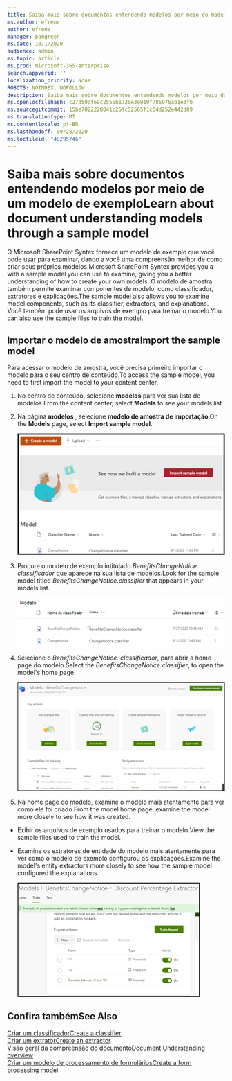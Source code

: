 ```yaml
---
title: Saiba mais sobre documentos entendendo modelos por meio do modelo de exemplo
ms.author: efrene
author: efrene
manager: pamgreen
ms.date: 10/1/2020
audience: admin
ms.topic: article
ms.prod: microsoft-365-enterprise
search.appverid: ''
localization_priority: None
ROBOTS: NOINDEX, NOFOLLOW
description: Saiba mais sobre documentos entendendo modelos por meio do modelo de exemplo
ms.openlocfilehash: c27d50df69c2555b1720e3e919f786076ab1e3fb
ms.sourcegitcommit: 15be7822220041c25fc52565f1c64d252e442d89
ms.translationtype: MT
ms.contentlocale: pt-BR
ms.lasthandoff: 09/28/2020
ms.locfileid: "48295746"
---
```

# <a name="learn-about-document-understanding-models-through-a-sample-model"></a><span data-ttu-id="07739-103">Saiba mais sobre documentos entendendo modelos por meio de um modelo de exemplo</span><span class="sxs-lookup"><span data-stu-id="07739-103">Learn about document understanding models through a sample model</span></span>

<span data-ttu-id="07739-104">O Microsoft SharePoint Syntex fornece um modelo de exemplo que você pode usar para examinar, dando a você uma compreensão melhor de como criar seus próprios modelos.</span><span class="sxs-lookup"><span data-stu-id="07739-104">Microsoft SharePoint Syntex provides you a with a sample model you can use to examine, giving you a better understanding of how to create your own models.</span></span> <span data-ttu-id="07739-105">O modelo de amostra também permite examinar componentes de modelo, como classificador, extratores e explicações.</span><span class="sxs-lookup"><span data-stu-id="07739-105">The sample model also allows you to examine model components, such as its classifier, extractors, and explanations.</span></span> <span data-ttu-id="07739-106">Você também pode usar os arquivos de exemplo para treinar o modelo.</span><span class="sxs-lookup"><span data-stu-id="07739-106">You can also use the sample files to train the model.</span></span>

## <a name="import-the-sample-model"></a><span data-ttu-id="07739-107">Importar o modelo de amostra</span><span class="sxs-lookup"><span data-stu-id="07739-107">Import the sample model</span></span>

<span data-ttu-id="07739-108">Para acessar o modelo de amostra, você precisa primeiro importar o modelo para o seu centro de conteúdo.</span><span class="sxs-lookup"><span data-stu-id="07739-108">To access the sample model, you need to first import the model to your content center.</span></span>

1. <span data-ttu-id="07739-109">No centro de conteúdo, selecione **modelos** para ver sua lista de modelos.</span><span class="sxs-lookup"><span data-stu-id="07739-109">From the content center, select **Models** to see your models list.</span></span></br>
2. <span data-ttu-id="07739-110">Na página **modelos** , selecione **modelo de amostra de importação**.</span><span class="sxs-lookup"><span data-stu-id="07739-110">On the **Models** page, select **Import sample model**.</span></span></br>

    ![Importar modelo de amostra](../media/content-understanding/import-sample-model.png) </br>

3. <span data-ttu-id="07739-112">Procure o modelo de exemplo intitulado *BenefitsChangeNotice. classificador* que aparece na sua lista de modelos.</span><span class="sxs-lookup"><span data-stu-id="07739-112">Look for the sample model titled *BenefitsChangeNotice.classifier* that appears in your models list.</span></span></br>

    ![Modelo de amostra](../media/content-understanding/sample-model.png) </br>

4. <span data-ttu-id="07739-114">Selecione o *BenefitsChangeNotice. classificador*, para abrir a home page do modelo.</span><span class="sxs-lookup"><span data-stu-id="07739-114">Select the *BenefitsChangeNotice.classifier*, to open the model's home page.</span></span></br>
  
     ![Página inicial de exemplo](../media/content-understanding/sample-home-page.png)

5. <span data-ttu-id="07739-116">Na home page do modelo, examine o modelo mais atentamente para ver como ele foi criado.</span><span class="sxs-lookup"><span data-stu-id="07739-116">From the model home page, examine the model more closely to see how it was created.</span></span>
 
- <span data-ttu-id="07739-117">Exibir os arquivos de exemplo usados para treinar o modelo.</span><span class="sxs-lookup"><span data-stu-id="07739-117">View the sample files used to train the model.</span></span>
- <span data-ttu-id="07739-118">Examine os extratores de entidade do modelo mais atentamente para ver como o modelo de exemplo configurou as explicações.</span><span class="sxs-lookup"><span data-stu-id="07739-118">Examine the model's entity extractors more closely to see how the sample model configured the explanations.</span></span>

   ![Extratores de modelo de amostra](../media/content-understanding/entity-extractors.png)  

## <a name="see-also"></a><span data-ttu-id="07739-120">Confira também</span><span class="sxs-lookup"><span data-stu-id="07739-120">See Also</span></span>
[<span data-ttu-id="07739-121">Criar um classificador</span><span class="sxs-lookup"><span data-stu-id="07739-121">Create a classifier</span></span>](create-a-classifier.md)</br>
[<span data-ttu-id="07739-122">Criar um extrator</span><span class="sxs-lookup"><span data-stu-id="07739-122">Create an extractor</span></span>](create-an-extractor.md)</br>
[<span data-ttu-id="07739-123">Visão geral da compreensão do documento</span><span class="sxs-lookup"><span data-stu-id="07739-123">Document Understanding overview</span></span>](document-understanding-overview.md)</br>
[<span data-ttu-id="07739-124">Criar um modelo de processamento de formulários</span><span class="sxs-lookup"><span data-stu-id="07739-124">Create a form processing model</span></span>](create-a-form-processing-model.md)  
